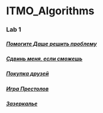 # ITMO_Algorithms
### Lab 1 
##### [Помогите Даше решить проблему](https://github.com/ArtemPustunniy/ITMO_Algorithms/blob/main/lab%20%E2%84%961/1.c)
##### [Сдвинь меня, если сможешь](https://github.com/ArtemPustunniy/ITMO_Algorithms/blob/main/lab%20%E2%84%961/2.c)
##### [Покупка друзей](https://github.com/ArtemPustunniy/ITMO_Algorithms/blob/main/lab%20%E2%84%961/3.c)
##### [Игра Престолов](https://github.com/ArtemPustunniy/ITMO_Algorithms/blob/main/lab%20%E2%84%961/4.c)
##### [Зазеркалье](https://github.com/ArtemPustunniy/ITMO_Algorithms/blob/main/lab%20%E2%84%961/5.c)
